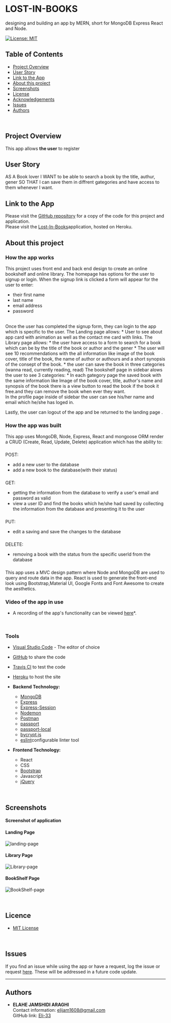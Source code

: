 # LOST-IN-BOOKS
 designing and building an app by MERN, short for MongoDB Express React and Node.

[![License: MIT](https://img.shields.io/badge/License-MIT-yellow.svg)](https://opensource.org/licenses/MIT)

## Table of Contents
* [Project Overview](#Project-Overview)
* [User Story](#User-Story)
* [Link to the App](#Link-to-the-App)
* [About this project](#About-this-project)
* [Screenshots](#Screenshots)
* [License](#License)
* [Acknowledgements](#Acknowledgements)
* [Issues](#Issues)
* [Authors](#Authors)
<br>

## Project Overview
This app allows **the user** to register 
<br>

## User Story
AS A Book lover
I WANT to be able to search a book by the title, authur, gener 
SO THAT I can save them in diffrent gategories and have access to them whenever I want.
<br>

## Link to the App
Please visit the <a href="https://github.com/Eli-33/My-Bookshelf">GitHub repository</a> for a copy of the code for this project and application.<br>
Please visit the <a href="https://secure-anchorage-87448.herokuapp.com/">Lost-In-Books</a>application, hosted on Heroku.
<br>

## About this project
### **How the app works**
This project uses front end and back end design to create an online bookshelf and online library. The homepage has options for the user to signup or login. When the signup link is clicked a form will appear for the user to enter:
* their first name
* last name
* email address
* password
<br>
Once the user has completed the signup form, they can login to the app which is specific to the user. 
The Landing page  allows:
* User to see about app card with animation as well as the contact me card with links.
The Library page allows:
* the user have access to a form to search for a book which can be by the title of the book or author and the gener
* The user will see 10 recommendations with the all information like image of the book cover, title of the book, the name of author or authours and a short synopsis of the consept of the book.
* the user can save the book in three categories (wanna read, currently reading, read)
The bookshelf page in sidebar alows the user to see 3 categories:
* In each gategory page the saved book with the same information like Image of the book cover, title, author's name and synopsis of the book there is a view button to read the book if the book it free.and they can remove the book when ever they want.
<br>
In the profile page inside of sidebar the user can see his/her name and email which he/she has loged in.

Lastly, the user can logout of the app and be returned to the landing page .
<br>
### **How the app was built** 
This app uses MongoDB, Node, Express, React and mongoose ORM render a CRUD (Create, Read, Update, Delete) application which has the ability to:
###
POST:
* add a new user to the database
* add a new book to the database(with their status)
###
GET: 
* getting the information from the database to verify a user's email and password as valid
* view a user ID and find the books which he/she had saved by collecting the information from the database and presenting it to the user
###
PUT:
* edit a saving and save the changes to the database 
###
DELETE:
* removing a book with the status from the specific userId from the database  
###
This app uses a MVC design pattern where Node and MongoDB are used to query and route data in the app. React is used to generate the front-end look using Bootstrap,Material UI, Google Fonts and Font Awesome to create the aesthetics.
<br>

### **Video of the app in use** 
* A recording of the app's functionality can be viewed [here](https://github.com/Eli-33/My-Bookshelf/blob/main/screenshots/Untitled_%20Feb%2015%2C%202021%201_16%20PM.gif)*.
<br>

### **Tools**
* [Visual Studio Code](https://code.visualstudio.com/) - The editor of choice
* [GitHub](https://github.com/) to share the code
* [Travis CI](https://travis-ci.org/) to test the code
* [Heroku](https://www.heroku.com/) to host the site

* **Backend Technology:**
  * [MongoDB]()
  * [Express](https://www.npmjs.com/package/express)
  * [Express-Session](https://www.npmjs.com/package/express-session)
  * [Nodemon](https://www.npmjs.com/package/nodemon)
  * [Postman](https://www.postman.com/)
  * [passport](https://www.npmjs.com/package/passport)
  * [passport-local](https://www.npmjs.com/package/passport-local)
  * [bycrypt.js](https://www.npmjs.com/package/bcryptjs)
  * [eslint](https://www.npmjs.com/package/eslint)configurable linter tool
  
* **Frontend Technology:**
  * React
  * CSS
  * [Bootstrap](https://getbootstrap.com/)
  * Javascript
  * [jQuery](https://jquery.com/)
<br>

## Screenshots

#### **Screenshot of application**
#### **Landing Page** 
![landing-page](https://github.com/Eli-33/My-Bookshelf/blob/main/screenshots/landingP.PNG)
#### **Library Page** 
![Library-page](https://github.com/Eli-33/My-Bookshelf/blob/main/screenshots/libraryP.PNG)
#### **BookShelf Page** 
![BookShelf-page](https://github.com/Eli-33/My-Bookshelf/blob/main/screenshots/bookshelf.PNG)

<br>

## Licence
- [MIT License](https://opensource.org/licenses/MIT)
<br>

## Issues
If you find an issue while using the app or have a request, log the issue or request [ here](https://github.com/Eli-33/My-Bookshelf/issues). These will be addressed in a future code update.
<br>
<hr>

## Authors
  * **ELAHE JAMSHIDI ARAGHI** <br>
    Contact information:
    elijam1608@gmail.com <br>
    GitHub link:
    [Eli-33](https://github.com/Eli-33)
    


